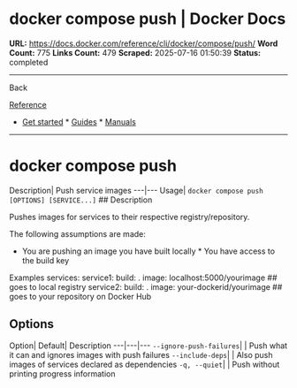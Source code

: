 # docker compose push | Docker Docs

**URL:** https://docs.docker.com/reference/cli/docker/compose/push/
**Word Count:** 775
**Links Count:** 479
**Scraped:** 2025-07-16 01:50:39
**Status:** completed

---

Back

[Reference](https://docs.docker.com/reference/)

  * [Get started](https://docs.docker.com/get-started/)   * [Guides](https://docs.docker.com/guides/)   * [Manuals](https://docs.docker.com/manuals/)

* * *

# docker compose push

Description| Push service images   ---|---   Usage| `docker compose push [OPTIONS] [SERVICE...]`      ## Description

Pushes images for services to their respective registry/repository.

The following assumptions are made:

  * You are pushing an image you have built locally   * You have access to the build key

Examples               services:       service1:         build: .         image: localhost:5000/yourimage  ## goes to local registry            service2:         build: .         image: your-dockerid/yourimage  ## goes to your repository on Docker Hub

## Options

Option| Default| Description   ---|---|---   `--ignore-push-failures`| | Push what it can and ignores images with push failures   `--include-deps`| | Also push images of services declared as dependencies   `-q, --quiet`| | Push without printing progress information